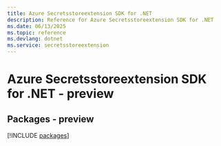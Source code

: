 ```yaml
---
title: Azure Secretsstoreextension SDK for .NET
description: Reference for Azure Secretsstoreextension SDK for .NET
ms.date: 06/13/2025
ms.topic: reference
ms.devlang: dotnet
ms.service: secretsstoreextension
---
```

# Azure Secretsstoreextension SDK for .NET - preview
## Packages - preview
[!INCLUDE [packages](secretsstoreextension-index.md)]